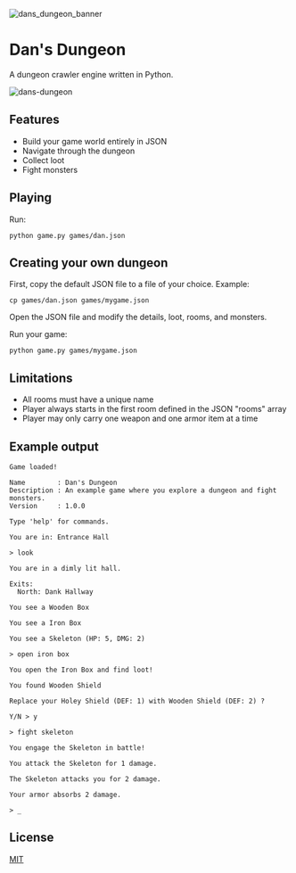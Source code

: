 
![dans_dungeon_banner](https://github.com/user-attachments/assets/babaeb5e-9a46-48a8-b812-65f0caf5f456)

# Dan's Dungeon

A dungeon crawler engine written in Python.

![dans-dungeon](https://github.com/user-attachments/assets/266d45a3-163a-4856-9d29-c69e23aa9d14)

## Features

* Build your game world entirely in JSON
* Navigate through the dungeon
* Collect loot
* Fight monsters

## Playing

Run:

`python game.py games/dan.json`

## Creating your own dungeon

First, copy the default JSON file to a file of your choice. Example:

`cp games/dan.json games/mygame.json`

Open the JSON file and modify the details, loot, rooms, and monsters.

Run your game:

`python game.py games/mygame.json`

## Limitations

* All rooms must have a unique name
* Player always starts in the first room defined in the JSON "rooms" array
* Player may only carry one weapon and one armor item at a time

## Example output

```
Game loaded!

Name        : Dan's Dungeon
Description : An example game where you explore a dungeon and fight monsters.
Version     : 1.0.0

Type 'help' for commands.

You are in: Entrance Hall

> look

You are in a dimly lit hall.

Exits:
  North: Dank Hallway

You see a Wooden Box

You see a Iron Box

You see a Skeleton (HP: 5, DMG: 2)

> open iron box

You open the Iron Box and find loot!

You found Wooden Shield

Replace your Holey Shield (DEF: 1) with Wooden Shield (DEF: 2) ?

Y/N > y

> fight skeleton

You engage the Skeleton in battle!

You attack the Skeleton for 1 damage.

The Skeleton attacks you for 2 damage.

Your armor absorbs 2 damage.

> _
```

## License

[MIT](https://mit-license.org)
